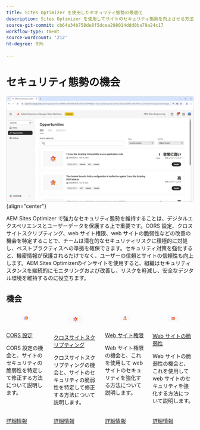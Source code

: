 ```yaml
---
title: Sites Optimizer を使用したセキュリティ態勢の最適化
description: Sites Optimizer を使用してサイトのセキュリティ態勢を向上させる方法について説明します。
source-git-commit: cb64a34b758de8f5dcea298014ddd0ba79a24c17
workflow-type: tm+mt
source-wordcount: '212'
ht-degree: 89%

---
```



# セキュリティ態勢の機会

![セキュリティ態勢の機会](./assets/security-posture/hero.png){align="center"}

AEM Sites Optimizer で強力なセキュリティ態勢を維持することは、デジタルエクスペリエンスとユーザーデータを保護する上で重要です。CORS 設定、クロスサイトスクリプティング、web サイト権限、web サイトの脆弱性などの改善の機会を特定することで、チームは潜在的なセキュリティリスクに積極的に対処し、ベストプラクティスへの準拠を確保できます。セキュリティ対策を強化すると、機密情報が保護されるだけでなく、ユーザーの信頼とサイトの信頼性も向上します。AEM Sites Optimizerのインサイトを使用すると、組織はセキュリティスタンスを継続的にモニタリングおよび改善し、リスクを軽減し、安全なデジタル環境を維持するのに役立ちます。

## 機会


<!-- CARDS

* ../documentation/opportunities/cors-configuration.md
  {title=CORS configuration}
  {image=../assets/common/card-code.png}
* ../documentation/opportunities/cross-site-scripting.md
  {title=Cross-site scripting}
  {image=../assets/common/card-gear.png}
* ../documentation/opportunities/website-permissions.md  
  {title=Website permissions}
  {image=../assets/common/card-people.png}
* ../documentation/opportunities//website-vulnerabilities.md
  {title=Website vulnerabilities}
  {image=../assets/common/card-puzzle.png}

-->
<!-- START CARDS HTML - DO NOT MODIFY BY HAND -->
<div class="columns">
    <div class="column is-half-tablet is-half-desktop is-one-third-widescreen" aria-label="CORS configuration">
        <div class="card" style="height: 100%; display: flex; flex-direction: column; height: 100%;">
            <div class="card-image">
                <figure class="image x-is-16by9">
                    <a href="../documentation/opportunities/cors-configuration.md" title="CORS 設定" target="_blank" rel="referrer">
                        <img class="is-bordered-r-small" src="../assets/common/card-code.png" alt="CORS 設定"
                             style="width: 100%; aspect-ratio: 16 / 9; object-fit: cover; overflow: hidden; display: block; margin: auto;">
                    </a>
                </figure>
            </div>
            <div class="card-content is-padded-small" style="display: flex; flex-direction: column; flex-grow: 1; justify-content: space-between;">
                <div class="top-card-content">
                    <p class="headline is-size-6 has-text-weight-bold">
                        <a href="../documentation/opportunities/cors-configuration.md" target="_blank" rel="referrer" title="CORS 設定">CORS 設定</a>
                    </p>
                    <p class="is-size-6">CORS 設定の機会と、サイトのセキュリティの脆弱性を特定して修正する方法について説明します。</p>
                </div>
                <a href="../documentation/opportunities/cors-configuration.md" target="_blank" rel="referrer" class="spectrum-Button spectrum-Button--outline spectrum-Button--primary spectrum-Button--sizeM" style="align-self: flex-start; margin-top: 1rem;">
                    <span class="spectrum-Button-label has-no-wrap has-text-weight-bold">詳細情報</span>
                </a>
            </div>
        </div>
    </div>
    <div class="column is-half-tablet is-half-desktop is-one-third-widescreen" aria-label="Cross-site scripting">
        <div class="card" style="height: 100%; display: flex; flex-direction: column; height: 100%;">
            <div class="card-image">
                <figure class="image x-is-16by9">
                    <a href="../documentation/opportunities/cross-site-scripting.md" title="クロスサイトスクリプティング" target="_blank" rel="referrer">
                        <img class="is-bordered-r-small" src="../assets/common/card-gear.png" alt="クロスサイトスクリプティング"
                             style="width: 100%; aspect-ratio: 16 / 9; object-fit: cover; overflow: hidden; display: block; margin: auto;">
                    </a>
                </figure>
            </div>
            <div class="card-content is-padded-small" style="display: flex; flex-direction: column; flex-grow: 1; justify-content: space-between;">
                <div class="top-card-content">
                    <p class="headline is-size-6 has-text-weight-bold">
                        <a href="../documentation/opportunities/cross-site-scripting.md" target="_blank" rel="referrer" title="クロスサイトスクリプティング">クロスサイトスクリプティング</a>
                    </p>
                    <p class="is-size-6">クロスサイトスクリプティングの機会と、サイトのセキュリティの脆弱性を特定して修正する方法について説明します。</p>
                </div>
                <a href="../documentation/opportunities/cross-site-scripting.md" target="_blank" rel="referrer" class="spectrum-Button spectrum-Button--outline spectrum-Button--primary spectrum-Button--sizeM" style="align-self: flex-start; margin-top: 1rem;">
                    <span class="spectrum-Button-label has-no-wrap has-text-weight-bold">詳細情報</span>
                </a>
            </div>
        </div>
    </div>
    <div class="column is-half-tablet is-half-desktop is-one-third-widescreen" aria-label="Website permissions">
        <div class="card" style="height: 100%; display: flex; flex-direction: column; height: 100%;">
            <div class="card-image">
                <figure class="image x-is-16by9">
                    <a href="../documentation/opportunities/website-permissions.md" title="Web サイト権限" target="_blank" rel="referrer">
                        <img class="is-bordered-r-small" src="../assets/common/card-people.png" alt="Web サイト権限"
                             style="width: 100%; aspect-ratio: 16 / 9; object-fit: cover; overflow: hidden; display: block; margin: auto;">
                    </a>
                </figure>
            </div>
            <div class="card-content is-padded-small" style="display: flex; flex-direction: column; flex-grow: 1; justify-content: space-between;">
                <div class="top-card-content">
                    <p class="headline is-size-6 has-text-weight-bold">
                        <a href="../documentation/opportunities/website-permissions.md" target="_blank" rel="referrer" title="Web サイト権限">Web サイト権限</a>
                    </p>
                    <p class="is-size-6">Web サイト権限の機会と、これを使用して web サイトのセキュリティを強化する方法について説明します。</p>
                </div>
                <a href="../documentation/opportunities/website-permissions.md" target="_blank" rel="referrer" class="spectrum-Button spectrum-Button--outline spectrum-Button--primary spectrum-Button--sizeM" style="align-self: flex-start; margin-top: 1rem;">
                    <span class="spectrum-Button-label has-no-wrap has-text-weight-bold">詳細情報</span>
                </a>
            </div>
        </div>
    </div>
    <div class="column is-half-tablet is-half-desktop is-one-third-widescreen" aria-label="Website vulnerabilities">
        <div class="card" style="height: 100%; display: flex; flex-direction: column; height: 100%;">
            <div class="card-image">
                <figure class="image x-is-16by9">
                    <a href="../documentation/opportunities//website-vulnerabilities.md" title="Web サイトの脆弱性" target="_blank" rel="referrer">
                        <img class="is-bordered-r-small" src="../assets/common/card-puzzle.png" alt="Web サイトの脆弱性"
                             style="width: 100%; aspect-ratio: 16 / 9; object-fit: cover; overflow: hidden; display: block; margin: auto;">
                    </a>
                </figure>
            </div>
            <div class="card-content is-padded-small" style="display: flex; flex-direction: column; flex-grow: 1; justify-content: space-between;">
                <div class="top-card-content">
                    <p class="headline is-size-6 has-text-weight-bold">
                        <a href="../documentation/opportunities//website-vulnerabilities.md" target="_blank" rel="referrer" title="Web サイトの脆弱性">Web サイトの脆弱性</a>
                    </p>
                    <p class="is-size-6">Web サイトの脆弱性の機会と、これを使用して web サイトのセキュリティを強化する方法について説明します。</p>
                </div>
                <a href="../documentation/opportunities//website-vulnerabilities.md" target="_blank" rel="referrer" class="spectrum-Button spectrum-Button--outline spectrum-Button--primary spectrum-Button--sizeM" style="align-self: flex-start; margin-top: 1rem;">
                    <span class="spectrum-Button-label has-no-wrap has-text-weight-bold">詳細情報</span>
                </a>
            </div>
        </div>
    </div>
</div>
<!-- END CARDS HTML - DO NOT MODIFY BY HAND -->


